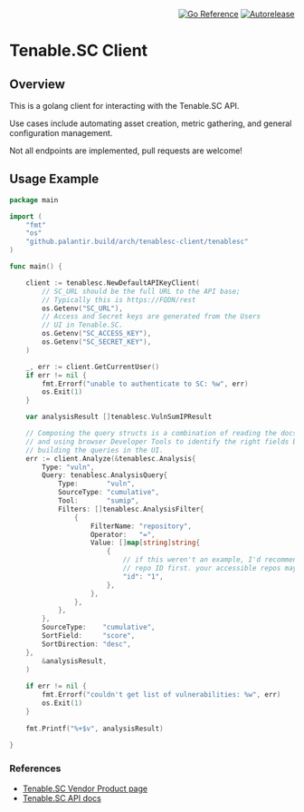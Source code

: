 <p align=right>
<a href="https://pkg.go.dev/github.com/palantir/tenablesc-client"><img src="https://pkg.go.dev/badge/github.com/palantir/tenablesc-client.svg" alt="Go Reference"></a>
<a href="https://autorelease.general.dmz.palantir.tech/palantir/tenablesc-client"><img src="https://img.shields.io/badge/Perform%20an-Autorelease-success.svg" alt=Autorelease></a>
</p>

# Tenable.SC Client

## Overview

This is a golang client for interacting with the Tenable.SC API. 

Use cases include automating asset creation, metric gathering, and general configuration management.

Not all endpoints are implemented, pull requests are welcome!

## Usage Example

```go
package main

import (
	"fmt"
	"os"
	"github.palantir.build/arch/tenablesc-client/tenablesc"
)

func main() {

	client := tenablesc.NewDefaultAPIKeyClient(
		// SC_URL should be the full URL to the API base;
		// Typically this is https://FQDN/rest
		os.Getenv("SC_URL"), 
		// Access and Secret keys are generated from the Users
		// UI in Tenable.SC.
		os.Getenv("SC_ACCESS_KEY"),
		os.Getenv("SC_SECRET_KEY"),
	)

	_, err := client.GetCurrentUser()
	if err != nil {
		fmt.Errorf("unable to authenticate to SC: %w", err)
		os.Exit(1)
	}

	var analysisResult []tenablesc.VulnSumIPResult

	// Composing the query structs is a combination of reading the docs
	// and using browser Developer Tools to identify the right fields by
	// building the queries in the UI. 
	err := client.Analyze(&tenablesc.Analysis{
		Type: "vuln",
		Query: tenablesc.AnalysisQuery{
			Type:       "vuln",
			SourceType: "cumulative",
			Tool:       "sumip",
			Filters: []tenablesc.AnalysisFilter{
				{
					FilterName: "repository",
					Operator:   "=",
					Value: []map[string]string{
						{
							// if this weren't an example, I'd recommend looking up your
							// repo ID first. your accessible repos may vary.
							"id": "1",
						},
					},
				},
			},
		},
		SourceType:    "cumulative",
		SortField:     "score",
		SortDirection: "desc",
	},
		&analysisResult,
	)
	
    if err != nil {
		fmt.Errorf("couldn't get list of vulnerabilities: %w", err)
		os.Exit(1)
    }
	
	fmt.Printf("%+$v", analysisResult)
	
}

```





### References

- [Tenable.SC Vendor Product page](https://www.tenable.com/products/tenable-sc)
- [Tenable.SC API docs](https://docs.tenable.com/tenablesc/api/index.htm)
